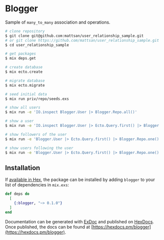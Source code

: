 # Blogger

Sample of `many_to_many` association and operations.

```sh
# clone repository
$ git clone git@github.com:mattsan/user_relationship_sample.git
# or git clone https://github.com/mattsan/user_relationship_sample.git
$ cd user_relationship_sample

# get packages
$ mix deps.get

# create database
$ mix ecto.create

# migrate database
$ mix ecto.migrate

# seed initial data
$ mix run priv/repo/seeds.exs

# show all users
$ mix run -e 'IO.inspect Blogger.User |> Blogger.Repo.all()'

# show a user
$ mix run -e 'IO.inspect Blogger.User |> Ecto.Query.first() |> Blogger.Repo.one()'

# show followers of the user
$ mix run -e 'Blogger.User |> Ecto.Query.first() |> Blogger.Repo.one() |> Ecto.assoc(:followers) |> Blogger.Repo.all()'

# show users following the user
$ mix run -e 'Blogger.User |> Ecto.Query.first() |> Blogger.Repo.one() |> Ecto.assoc(:following) |> Blogger.Repo.all()'
```

## Installation

If [available in Hex](https://hex.pm/docs/publish), the package can be installed
by adding `blogger` to your list of dependencies in `mix.exs`:

```elixir
def deps do
  [
    {:blogger, "~> 0.1.0"}
  ]
end
```

Documentation can be generated with [ExDoc](https://github.com/elixir-lang/ex_doc)
and published on [HexDocs](https://hexdocs.pm). Once published, the docs can
be found at [https://hexdocs.pm/blogger](https://hexdocs.pm/blogger).
